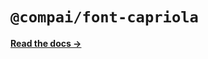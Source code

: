 # `@compai/font-capriola`

[**Read the docs &rarr;**](https://components.ai/docs/typefaces/capriola)
